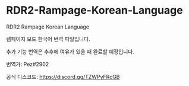 # RDR2-Rampage-Korean-Language
RDR2 Rampage Korean Language

렘페이지 모드 한국어 번역 파일입니다. 

추가 기능 번역은 추후에 여유가 있을 때 완료할 예정입니다.

번역가: Pez#2902

공식 디스코드: https://discord.gg/TZWPyFRcGB
 
